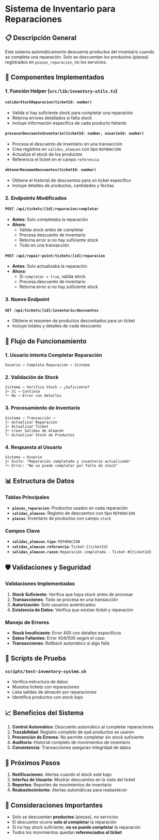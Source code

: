# Sistema de Inventario para Reparaciones

## 📋 Descripción General

Este sistema automáticamente descuenta productos del inventario cuando se completa una reparación. Solo se descuentan los productos (piezas) registrados en `piezas_reparacion`, no los servicios.

## 🔧 Componentes Implementados

### 1. Función Helper (`src/lib/inventory-utils.ts`)

#### `validarStockReparacion(ticketId: number)`
- Valida si hay suficiente stock para completar una reparación
- Retorna errores detallados si falta stock
- Incluye información específica de cada producto faltante

#### `procesarDescuentoInventario(ticketId: number, usuarioId: number)`
- Procesa el descuento de inventario en una transacción
- Crea registros en `salidas_almacen` con tipo `REPARACION`
- Actualiza el stock de los productos
- Referencia el ticket en el campo `referencia`

#### `obtenerResumenDescuentos(ticketId: number)`
- Obtiene el historial de descuentos para un ticket específico
- Incluye detalles de productos, cantidades y fechas

### 2. Endpoints Modificados

#### `POST /api/tickets/[id]/reparacion/completar`
- **Antes**: Solo completaba la reparación
- **Ahora**: 
  - Valida stock antes de completar
  - Procesa descuento de inventario
  - Retorna error si no hay suficiente stock
  - Todo en una transacción

#### `POST /api/repair-point/tickets/[id]/reparacion`
- **Antes**: Solo actualizaba la reparación
- **Ahora**:
  - Si `completar = true`, valida stock
  - Procesa descuento de inventario
  - Retorna error si no hay suficiente stock

### 3. Nuevo Endpoint

#### `GET /api/tickets/[id]/inventario/descuentos`
- Obtiene el resumen de productos descontados para un ticket
- Incluye totales y detalles de cada descuento

## 🚀 Flujo de Funcionamiento

### 1. Usuario Intenta Completar Reparación
```
Usuario → Completa Reparación → Sistema
```

### 2. Validación de Stock
```
Sistema → Verifica Stock → ¿Suficiente?
├─ Sí → Continúa
└─ No → Error con detalles
```

### 3. Procesamiento de Inventario
```
Sistema → Transacción → 
├─ Actualizar Reparación
├─ Actualizar Ticket
├─ Crear Salidas de Almacén
└─ Actualizar Stock de Productos
```

### 4. Respuesta al Usuario
```
Sistema → Usuario
├─ Éxito: "Reparación completada y inventario actualizado"
└─ Error: "No se puede completar por falta de stock"
```

## 📊 Estructura de Datos

### Tablas Principales
- **`piezas_reparacion`**: Productos usados en cada reparación
- **`salidas_almacen`**: Registro de descuentos con tipo `REPARACION`
- **`piezas`**: Inventario de productos con campo `stock`

### Campos Clave
- **`salidas_almacen.tipo`**: `REPARACION`
- **`salidas_almacen.referencia`**: `Ticket-{ticketId}`
- **`salidas_almacen.razon`**: `Reparación completada - Ticket #{ticketId}`

## 🛡️ Validaciones y Seguridad

### Validaciones Implementadas
1. **Stock Suficiente**: Verifica que haya stock antes de procesar
2. **Transacciones**: Todo se procesa en una transacción
3. **Autorización**: Solo usuarios autenticados
4. **Existencia de Datos**: Verifica que existan ticket y reparación

### Manejo de Errores
- **Stock Insuficiente**: Error 400 con detalles específicos
- **Datos Faltantes**: Error 404/500 según el caso
- **Transacciones**: Rollback automático si algo falla

## 🧪 Scripts de Prueba

### `scripts/test-inventory-system.sh`
- Verifica estructura de datos
- Muestra tickets con reparaciones
- Lista salidas de almacén por reparaciones
- Identifica productos con stock bajo

## 📈 Beneficios del Sistema

1. **Control Automático**: Descuento automático al completar reparaciones
2. **Trazabilidad**: Registro completo de qué productos se usaron
3. **Prevención de Errores**: No permite completar sin stock suficiente
4. **Auditoría**: Historial completo de movimientos de inventario
5. **Consistencia**: Transacciones aseguran integridad de datos

## 🔄 Próximos Pasos

1. **Notificaciones**: Alertas cuando el stock esté bajo
2. **Interfaz de Usuario**: Mostrar descuentos en la vista del ticket
3. **Reportes**: Reportes de movimientos de inventario
4. **Reabastecimiento**: Alertas automáticas para reabastecer

## 🚨 Consideraciones Importantes

- Solo se descuentan **productos** (piezas), no servicios
- El descuento ocurre **solo al completar** la reparación
- Si no hay stock suficiente, **no se puede completar** la reparación
- Todos los movimientos quedan **referenciados al ticket** 
